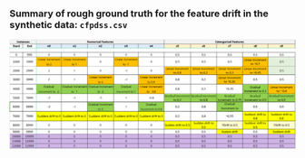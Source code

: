 ### Summary of rough ground truth for the feature drift in the synthetic data: `cfpdss.csv`
![Ground_Truth](drift_ground_truth.PNG)
